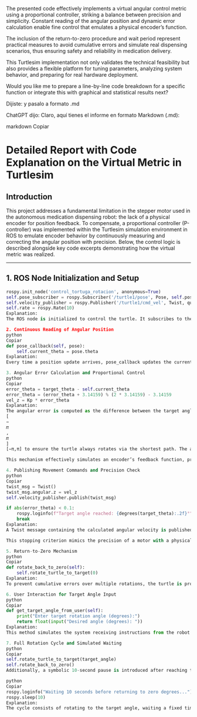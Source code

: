 The presented code effectively implements a virtual angular control metric using a proportional controller, striking a balance between precision and simplicity. Constant reading of the angular position and dynamic error calculation enable fine control that emulates a physical encoder’s function.

The inclusion of the return-to-zero procedure and wait period represent practical measures to avoid cumulative errors and simulate real dispensing scenarios, thus ensuring safety and reliability in medication delivery.

This Turtlesim implementation not only validates the technical feasibility but also provides a flexible platform for tuning parameters, analyzing system behavior, and preparing for real hardware deployment.

Would you like me to prepare a line-by-line code breakdown for a specific function or integrate this with graphical and statistical results next?





Dijiste:
y pasalo a formato .md 


ChatGPT dijo:
Claro, aquí tienes el informe en formato Markdown (.md):

markdown
Copiar
# Detailed Report with Code Explanation on the Virtual Metric in Turtlesim

## Introduction

This project addresses a fundamental limitation in the stepper motor used in the autonomous medication dispensing robot: the lack of a physical encoder for position feedback. To compensate, a proportional controller (P-controller) was implemented within the Turtlesim simulation environment in ROS to emulate encoder behavior by continuously measuring and correcting the angular position with precision. Below, the control logic is described alongside key code excerpts demonstrating how the virtual metric was realized.

---

## 1. ROS Node Initialization and Setup

```python
rospy.init_node('control_tortuga_rotacion', anonymous=True)
self.pose_subscriber = rospy.Subscriber('/turtle1/pose', Pose, self.pose_callback)
self.velocity_publisher = rospy.Publisher('/turtle1/cmd_vel', Twist, queue_size=10)
self.rate = rospy.Rate(10)
Explanation:
The ROS node is initialized to control the turtle. It subscribes to the /turtle1/pose topic to continuously receive updates on the turtle's current position and orientation, storing the angle in self.current_theta via the pose_callback method. Concurrently, it publishes angular velocity commands to the /turtle1/cmd_vel topic. The update rate is set to 10 Hz, balancing responsiveness and computational load.

2. Continuous Reading of Angular Position
python
Copiar
def pose_callback(self, pose):
    self.current_theta = pose.theta
Explanation:
Every time a position update arrives, pose_callback updates the current angle self.current_theta. This simulates the continuous reading an encoder would provide in a real motor system, enabling real-time feedback control.

3. Angular Error Calculation and Proportional Control
python
Copiar
error_theta = target_theta - self.current_theta
error_theta = (error_theta + 3.14159) % (2 * 3.14159) - 3.14159
vel_z = Kp * error_theta
Explanation:
The angular error is computed as the difference between the target angle target_theta (converted to radians) and the current angle. The error is then wrapped within 
[
−
𝜋
,
𝜋
]
[−π,π] to ensure the turtle always rotates via the shortest path. The angular velocity command is proportional to this error by multiplying it by the gain constant Kp, which dictates the speed of correction.

This mechanism effectively simulates an encoder’s feedback function, providing dynamic error measurement and enabling continuous position correction.

4. Publishing Movement Commands and Precision Check
python
Copiar
twist_msg = Twist()
twist_msg.angular.z = vel_z
self.velocity_publisher.publish(twist_msg)

if abs(error_theta) < 0.1:
    rospy.loginfo(f"Target angle reached: {degrees(target_theta):.2f}°")
    break
Explanation:
A Twist message containing the calculated angular velocity is published to move the turtle. When the angular error falls below a predefined threshold (0.1 radians), the target angle is considered reached, and the rotation loop breaks to prevent unnecessary oscillations.

This stopping criterion mimics the precision of a motor with a physical encoder that can halt at an exact angular position.

5. Return-to-Zero Mechanism
python
Copiar
def rotate_back_to_zero(self):
    self.rotate_turtle_to_target(0)
Explanation:
To prevent cumulative errors over multiple rotations, the turtle is programmed to return to a zero-degree reference position after each rotation. This ensures every new rotation command starts from a known, precise reference point, maintaining alignment and minimizing drift.

6. User Interaction for Target Angle Input
python
Copiar
def get_target_angle_from_user(self):
    print("Enter target rotation angle (degrees):")
    return float(input("Desired angle (degrees): "))
Explanation:
This method simulates the system receiving instructions from the robot’s internal controller or software, which calculates how many degrees the motor must rotate to align the dispenser compartment correctly. Here, the user inputs the desired angle, representing the internal calculation determining the motor’s required rotation.

7. Full Rotation Cycle and Simulated Waiting
python
Copiar
self.rotate_turtle_to_target(target_angle)
self.rotate_back_to_zero()
Additionally, a symbolic 10-second pause is introduced after reaching the target angle:

python
Copiar
rospy.loginfo("Waiting 10 seconds before returning to zero degrees...")
rospy.sleep(10)
Explanation:
The cycle consists of rotating to the target angle, waiting a fixed time to simulate medication dispensing, and returning to zero degrees. This prevents error accumulation and models real-world operation conditions.
